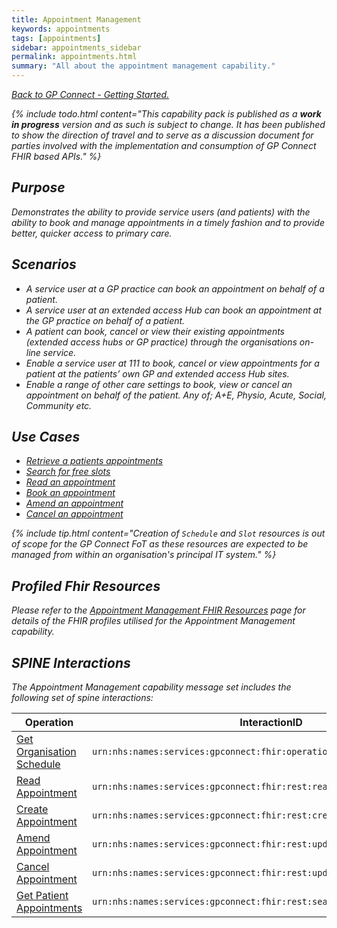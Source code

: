 ```yaml
---
title: Appointment Management
keywords: appointments
tags: [appointments]
sidebar: appointments_sidebar
permalink: appointments.html
summary: "All about the appointment management capability."
---
```


[<i class="fa fa-arrow-left" aria-hidden="true"/> Back to GP Connect - Getting Started.](index.html)

{% include todo.html content="This capability pack is published as a **work in progress** version and as such is subject to change. It has been published to show the direction of travel and to serve as a discussion document for parties involved with the implementation and consumption of GP Connect FHIR based APIs." %}

## Purpose ##

Demonstrates the ability to provide service users (and patients) with the ability to book and manage appointments in a timely fashion and to provide better, quicker access to primary care.

## Scenarios ##

- A service user at a GP practice can book an appointment on behalf of a patient.
- A service user at an extended access Hub can book an appointment at the GP practice on behalf of a patient.
- A patient can book, cancel or view their existing appointments (extended access hubs or GP practice) through the organisations on-line service.
- Enable a service user at 111 to book, cancel or view appointments for a patient at the patients’ own GP and extended access Hub sites.
- Enable a range of other care settings to book, view or cancel an appointment on behalf of the patient. Any of; A+E, Physio, Acute, Social, Community etc.

## Use Cases ##

- [Retrieve a patients appointments](appointments_use_case_retrieve_a_patients_appointments.html)
- [Search for free slots](appointments_use_case_search_for_free_slots.html)
- [Read an appointment](appointments_use_case_read_an_appointment.html)
- [Book an appointment](appointments_use_case_book_an_appointment.html)
- [Amend an appointment](appointments_use_case_amend_an_appointment.html)
- [Cancel an appointment](appointments_use_case_cancel_an_appointment.html)

{% include tip.html content="Creation of `Schedule` and `Slot` resources is out of scope for the GP Connect FoT as these resources are expected to be managed from within an organisation's principal IT system." %}


## Profiled Fhir Resources ##

Please refer to the [Appointment Management FHIR Resources](datalibraryappointment.html) page for details of the FHIR profiles utilised for the Appointment Management capability.

## SPINE Interactions ##

The Appointment Management capability message set includes the following set of spine interactions:

| Operation                 | InteractionID             | 
|---------------------------|---------------------------| 
| [Get Organisation Schedule](appointments_use_case_search_for_free_slots.html) | `urn:nhs:names:services:gpconnect:fhir:operation:gpc.getschedule` |
| [Read Appointment](appointments_use_case_read_an_appointment.html)          | `urn:nhs:names:services:gpconnect:fhir:rest:read:appointment` |
| [Create Appointment](appointments_use_case_book_an_appointment.html)        | `urn:nhs:names:services:gpconnect:fhir:rest:create:appointment` |
| [Amend Appointment](appointments_use_case_amend_an_appointment.html)         | `urn:nhs:names:services:gpconnect:fhir:rest:update:appointment` |
| [Cancel Appointment](appointments_use_case_cancel_an_appointment.html)        | `urn:nhs:names:services:gpconnect:fhir:rest:update:appointment` |
| [Get Patient Appointments](appointments_use_case_retrieve_a_patients_appointments.html)  | `urn:nhs:names:services:gpconnect:fhir:rest:search:patient_appointments` |
